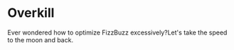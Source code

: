 # Overkill
Ever wondered how to optimize FizzBuzz excessively?Let's take the speed to the moon and back.
